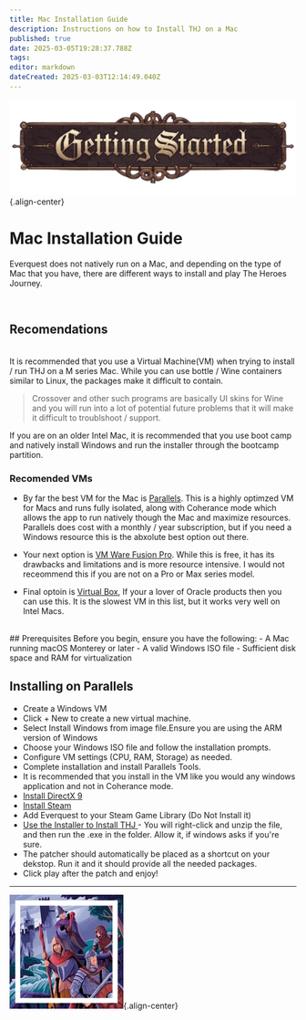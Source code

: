 ```yaml
---
title: Mac Installation Guide
description: Instructions on how to Install THJ on a Mac
published: true
date: 2025-03-05T19:28:37.788Z
tags: 
editor: markdown
dateCreated: 2025-03-03T12:14:49.040Z
---
```


![gettingstartedbanner.webp](/gettingstartedbanner.webp){.align-center}

# Mac Installation Guide

Everquest does not natively run on a Mac, and depending on the type of Mac that you have, there are different ways to install and play The Heroes Journey.

<br>

## Recomendations
<br>
 It is recommended that you use a Virtual Machine(VM) when trying to install / run THJ on a M series Mac. While you can use bottle / Wine containers similar to Linux, the packages make it difficult to contain.  
 
> Crossover and other such programs are basically UI skins for Wine and you will run into a lot of potential future problems that it will make it difficult to troublshoot / support. 
 
 If you are on an older Intel Mac, it is recommended that you use boot camp and natively install Windows and run the installer through the bootcamp partition.
 
 ### Recomended VMs
 - By far the best VM for the Mac is [Parallels](https://www.parallels.com/). This is a highly optimzed VM for Macs and runs fully isolated, along with Coherance mode which allows the app to run natively though the Mac and maximize resources.
 	Parallels does cost with a monthly / year subscription, but if you need a Windows resource this is the abxolute best option out there.
  
  - Your next option is [VM Ware Fusion Pro](https://knowledge.broadcom.com/external/article/315638/download-and-install-vmware-fusion.html). While this is free, it has its drawbacks and limitations and is more resource intensive. I would not receommend this if you are not on a Pro or Max series model.
  
  - Final optoin is [Virtual Box](https://www.virtualbox.org/), If your a lover of Oracle products then you can use this. It is the slowest VM in this list, but it works very well on Intel Macs.
  <br>
  ## Prerequisites
 Before you begin, ensure you have the following:
- A Mac running macOS Monterey or later
- A valid Windows ISO file
- Sufficient disk space and RAM for virtualization

## Installing on Parallels
- Create a Windows VM
- Click + New to create a new virtual machine.
- Select Install Windows from image file.Ensure you are using the ARM version of Windows
- Choose your Windows ISO file and follow the installation prompts.
- Configure VM settings (CPU, RAM, Storage) as needed.
- Complete installation and install Parallels Tools.
- It is recommended that you install in the VM like you would any windows application and not in Coherance mode.
- [Install DirectX 9](https://www.microsoft.com/en-us/download/details.aspx?id=8109)
- [Install Steam](https://store.steampowered.com/about/)
- Add Everquest to your Steam Game Library (Do Not Install it)
- [Use the Installer to Install THJ ](https://github.com/The-Heroes-Journey-EQEMU/thj-launcher/releases/download/v1.0.5/THJInstaller-1.0.5.zip) - You will right-click and unzip the file, and then run the .exe in the folder. Allow it, if windows asks if you're sure.
- The patcher should automatically be placed as a shortcut on your dekstop. Run it and it should provide all the needed packages.
- Click play after the patch and enjoy!

 ---

![pagebreak6.webp](/pagebreak6.webp){.align-center}